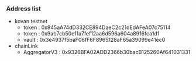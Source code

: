 ### Address list
- kovan testnet
    - token : 0x845aA74dD332CE894DaeC2c21dEdAFeA07c75114
    - <staked>token : 0x9ab7cb50e11a7fef12aa6d596a604a8916fca1d1
    - vault : 0x3e4937f5baF06fF6F8965128aF65a39099e41ec0
- chainLink
    - AggregatorV3 : 0x9326BFA02ADD2366b30bacB125260Af641031331